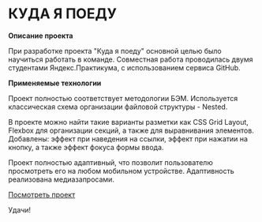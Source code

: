 # КУДА Я ПОЕДУ

**Описание проекта**

При разработке проекта "Куда я поеду" основной целью было научиться работать в команде. Совместная работа проводилась двумя студентами Яндекс.Практикума, с использованием сервиса GitHub.

**Применяемые технологии**

Проект полностью соответствует методологии БЭМ. Используется классическая схема организации файловой структуры - Nested.

В проекте можно найти такие варианты разметки как CSS Grid Layout, Flexbox для организации секций, а также для выравнивания элементов.
Добавлены: эффект при наведения на ссылки, эффект при нажатии на кнопку, а также эффект фокуса формы ввода.

Проект полностью адаптивный, что позволит пользователю просмотреть его на любом мобильном устройстве. Адаптивность реализована медиазапросами.

[Посмотреть проект](https://anna-baranova.github.io/where-to-go/)

Удачи!